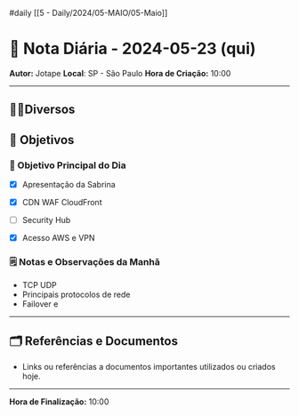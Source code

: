 #daily
[[5 - Daily/2024/05-MAIO/05-Maio]]
# 📅 Nota Diária - 2024-05-23 (qui)

**Autor:** Jotape
**Local**: SP - São Paulo
**Hora de Criação:** 10:00

---
## 🤝🏻Diversos

## 🌄 Objetivos
### 🎯 Objetivo Principal do Dia
- [x] Apresentação da Sabrina
- [x] CDN WAF CloudFront
- [ ] Security Hub
- [x] Acesso AWS e VPN


### 🗒️ Notas e Observações da Manhã
- TCP UDP
- Principais protocolos de rede
- Failover e 
---
## 🗂️ Referências e Documentos
- Links ou referências a documentos importantes utilizados ou criados hoje.

---

**Hora de Finalização:** 10:00
